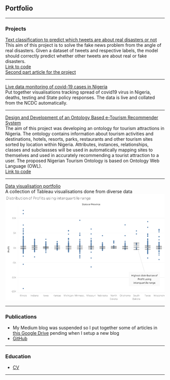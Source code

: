 ## Portfolio

---

### Projects 

[Text classification to predict which tweets are about real disasters or not](https://docs.google.com/document/d/1pLKTwM9J54JF3cQUJQPq_hmh9pEbeg9-WVcxK5_oMY8/edit?usp=sharing)
<br/>
This aim of this project is to solve the fake news problem from the angle of real disasters. Given a dataset of tweets and respective labels, the model should correctly predict whether other tweets are about real or fake disasters.
<br/>
[Link to code](https://github.com/AniekanInyang/tweet-classification)
<br/>
[Second part article for the project](https://docs.google.com/document/d/1cd5SbwHFrMlnSPag31XYD2toNE2tElcPhIJyLNxTPVo/edit?usp=sharing)

---
[Live data monitoring of covid-19 cases in Nigeria](https://www.stearsng.com/article/live-monitoring-covid-19-cases-in-nigeria)
<br/>
Put together visualisations tracking spread of covid19 virus in Nigeria, deaths, testing and State policy responses. The data is live and collated from the NCDC automatically.
<br/>

---
[Design and Development of an Ontology Based e-Tourism Recommender System](https://medium.com/@_aniekan_/knowledge-representation-of-nigerian-tourism-using-ontology-342da28f0b84)
<br/>
The aim of this project was developing an ontology for tourism attractions in Nigeria. The ontology contains information about tourism activities and destinations, hotels, resorts, parks, restaurants and other tourism sites sorted by location within Nigeria. Attributes, instances, relationships, classes and subclassses will be used in automatically mapping sites to themselves and used in accurately recommending a tourist attraction to a user. The proposed Nigerian Tourism Ontology is based on Ontology Web Language (OWL).
<br/>
[Link to code](https://github.com/AniekanInyang/Ng-tourism-ontology)

---
[Data visualisation portfolio](https://public.tableau.com/profile/aniekaninyang#!/)
<br/>
A collection of Tableau visualisations done from diverse data
<br/>
![Visualisation](/images/Visual.png?raw=true) 
<br/>

---

### Publications

- My Medium blog was suspended so I put together some of articles in [this Google Drive](https://drive.google.com/drive/folders/1sqgeyLhMloKOL8Pubm_cUf4R3HS52Hz-?usp=sharing) pending when I setup a new blog
- [GitHub](https://www.github.com/AniekanInyang)

---

### Education

- [CV](https://docs.google.com/document/d/1bQuQMWRWa3_Rd7_5ZPWlhepw9wuI6Zl0DLDW4EIbyPk/edit?usp=sharing)

---


